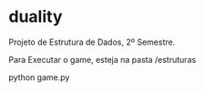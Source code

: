 # duality
Projeto de Estrutura de Dados, 2º Semestre.

Para Executar o game, esteja na pasta /estruturas

python game.py